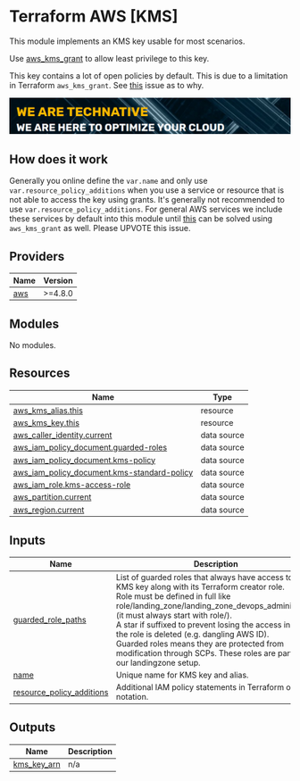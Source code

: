 # Terraform AWS [KMS]

This module implements an KMS key usable for most scenarios.

Use [aws_kms_grant](https://registry.terraform.io/providers/hashicorp/aws/latest/docs/resources/kms_grant) to allow least privilege to this key.

This key contains a lot of open policies by default. This is due to a limitation in Terraform `aws_kms_grant`. See [this](https://github.com/hashicorp/terraform-provider-aws/issues/13994) issue as to why.

[![](we-are-technative.png)](https://www.technative.nl)

## How does it work

Generally you online define the `var.name` and only use `var.resource_policy_additions` when you use a service or resource that is not able to access the key using grants. It's generally not recommended to use `var.resource_policy_additions`. For general AWS services we include these services by default into this module until [this](https://github.com/hashicorp/terraform-provider-aws/issues/13994) can be solved using `aws_kms_grant` as well. Please UPVOTE this issue.

<!-- BEGIN_TF_DOCS -->
## Providers

| Name | Version |
|------|---------|
| <a name="provider_aws"></a> [aws](#provider\_aws) | >=4.8.0 |

## Modules

No modules.

## Resources

| Name | Type |
|------|------|
| [aws_kms_alias.this](https://registry.terraform.io/providers/hashicorp/aws/latest/docs/resources/kms_alias) | resource |
| [aws_kms_key.this](https://registry.terraform.io/providers/hashicorp/aws/latest/docs/resources/kms_key) | resource |
| [aws_caller_identity.current](https://registry.terraform.io/providers/hashicorp/aws/latest/docs/data-sources/caller_identity) | data source |
| [aws_iam_policy_document.guarded-roles](https://registry.terraform.io/providers/hashicorp/aws/latest/docs/data-sources/iam_policy_document) | data source |
| [aws_iam_policy_document.kms-policy](https://registry.terraform.io/providers/hashicorp/aws/latest/docs/data-sources/iam_policy_document) | data source |
| [aws_iam_policy_document.kms-standard-policy](https://registry.terraform.io/providers/hashicorp/aws/latest/docs/data-sources/iam_policy_document) | data source |
| [aws_iam_role.kms-access-role](https://registry.terraform.io/providers/hashicorp/aws/latest/docs/data-sources/iam_role) | data source |
| [aws_partition.current](https://registry.terraform.io/providers/hashicorp/aws/latest/docs/data-sources/partition) | data source |
| [aws_region.current](https://registry.terraform.io/providers/hashicorp/aws/latest/docs/data-sources/region) | data source |

## Inputs

| Name | Description | Type | Default | Required |
|------|-------------|------|---------|:--------:|
| <a name="input_guarded_role_paths"></a> [guarded\_role\_paths](#input\_guarded\_role\_paths) | List of guarded roles that always have access to this KMS key along with its Terraform creator role.<br>Role must be defined in full like role/landing\_zone/landing\_zone\_devops\_administrator (it must always start with role/).<br>A star if suffixed to prevent losing the access in case the role is deleted (e.g. dangling AWS ID).<br>Guarded roles means they are protected from modification through SCPs. These roles are part of our landingzone setup. | `list(string)` | <pre>[<br>  "role/landing_zone/landing_zone_devops_administrator"<br>]</pre> | no |
| <a name="input_name"></a> [name](#input\_name) | Unique name for KMS key and alias. | `string` | n/a | yes |
| <a name="input_resource_policy_additions"></a> [resource\_policy\_additions](#input\_resource\_policy\_additions) | Additional IAM policy statements in Terraform object notation. | `any` | `null` | no |

## Outputs

| Name | Description |
|------|-------------|
| <a name="output_kms_key_arn"></a> [kms\_key\_arn](#output\_kms\_key\_arn) | n/a |
<!-- END_TF_DOCS -->
